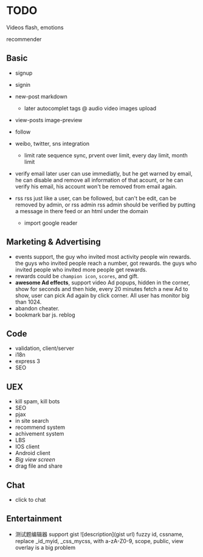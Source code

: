 TODO
====

Videos flash, emotions

recommender

Basic
---

* signup
* signin
* new-post
  markdown

  * later
    autocomplet
    tags
    @
    audio
    video
    images
    upload

* view-posts
  image-preview

* follow

* weibo, twitter, sns integration

  * limit rate sequence sync, prvent over limit, every day limit, month limit

* verify email later
   user can use immediatly, but he get warned by email, he can disable and remove all information of that acount,
   or he can verify his email, his account won't be removed from email again.

* rss
  rss just like a user, can be followed, but can't be edit, can be removed by admin, or rss admin
  rss admin should be verified by putting a message in there feed
  or an html under the domain

  * import google reader

Marketing & Advertising
---
* events support, the guy who invited most activity people win rewards. 
  the guys who invited people reach a number, got rewards.
  the guys who invited people who invited more people get rewards.
* rewards could be `champion icon`, `scores`, and gift.
* **awesome Ad effects**, support video Ad popups, hidden in the corner, show for seconds and then hide, every 20 minutes fetch a new Ad to show, user can pick Ad again by click corner. All user has monitor big than 1024.
* abandon cheater.
* bookmark bar js. reblog

Code
---

* validation, client/server
* i18n
* express 3
* SEO

UEX
---
* kill spam, kill bots
* SEO
* pjax
* in site search
* recommend system
* achivement system
* LBS
* IOS client
* Android client
* _Big view screen_
* drag file and share

Chat
---
* click to chat

Entertainment
---

* 测试题编辑器
support gist
![description](gist url)
fuzzy id, cssname, replace \_id_myid, \_css_mycss, with a-zA-Z0-9, scope, public, view
overlay is a big problem
